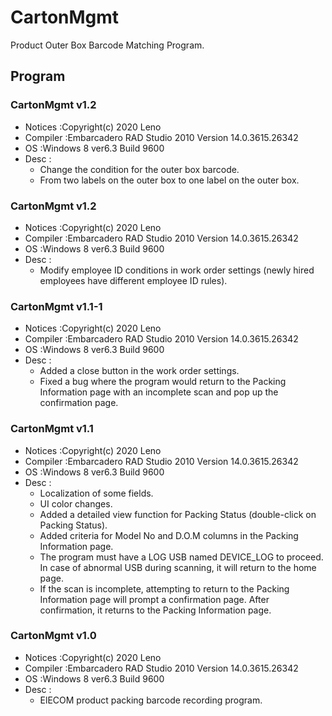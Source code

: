 # CartonMgmt
 Product Outer Box Barcode Matching Program.

## Program

### CartonMgmt v1.2
- Notices :Copyright(c) 2020 Leno
- Compiler :Embarcadero RAD Studio 2010 Version 14.0.3615.26342
- OS :Windows 8 ver6.3 Build 9600
- Desc :
	- Change the condition for the outer box barcode. 
	- From two labels on the outer box to one label on the outer box.

### CartonMgmt v1.2
- Notices :Copyright(c) 2020 Leno
- Compiler :Embarcadero RAD Studio 2010 Version 14.0.3615.26342
- OS :Windows 8 ver6.3 Build 9600
- Desc :
	- Modify employee ID conditions in work order settings (newly hired employees have different employee ID rules).

### CartonMgmt v1.1-1
- Notices :Copyright(c) 2020 Leno
- Compiler :Embarcadero RAD Studio 2010 Version 14.0.3615.26342
- OS :Windows 8 ver6.3 Build 9600
- Desc :
	- Added a close button in the work order settings.
	- Fixed a bug where the program would return to the Packing Information page with an incomplete scan and pop up the confirmation page.

### CartonMgmt v1.1
- Notices :Copyright(c) 2020 Leno
- Compiler :Embarcadero RAD Studio 2010 Version 14.0.3615.26342
- OS :Windows 8 ver6.3 Build 9600
- Desc :
	- Localization of some fields.
	- UI color changes.
	- Added a detailed view function for Packing Status (double-click on Packing Status).
	- Added criteria for Model No and D.O.M columns in the Packing Information page.
	- The program must have a LOG USB named DEVICE_LOG to proceed. In case of abnormal USB during scanning, it will return to the home page.
	- If the scan is incomplete, attempting to return to the Packing Information page will prompt a confirmation page. After confirmation, it returns to the Packing Information page.

### CartonMgmt v1.0
- Notices :Copyright(c) 2020 Leno
- Compiler :Embarcadero RAD Studio 2010 Version 14.0.3615.26342
- OS :Windows 8 ver6.3 Build 9600
- Desc :
	- ElECOM product packing barcode recording program.